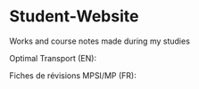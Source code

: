 # Student-Website
Works and course notes made during my studies

Optimal Transport (EN):

Fiches de révisions MPSI/MP (FR):
